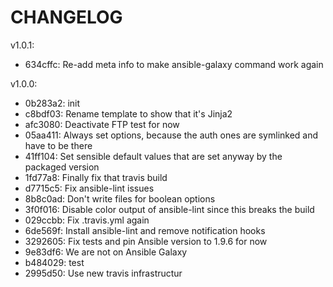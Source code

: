 CHANGELOG
=========

v1.0.1:

* 634cffc: Re-add meta info to make ansible-galaxy command work again

v1.0.0:

* 0b283a2: init
* c8bdf03: Rename template to show that it's Jinja2
* afc3080: Deactivate FTP test for now
* 05aa411: Always set options, because the auth ones are symlinked and have to be there
* 41ff104: Set sensible default values that are set anyway by the packaged version
* 1fd77a8: Finally fix that travis build
* d7715c5: Fix ansible-lint issues
* 8b8c0ad: Don't write files for boolean options
* 3f0f016: Disable color output of ansible-lint since this breaks the build
* 029ccbb: Fix .travis.yml again
* 6de569f: Install ansible-lint and remove notification hooks
* 3292605: Fix tests and pin Ansible version to 1.9.6 for now
* 9e83df6: We are not on Ansible Galaxy
* b484029: test
* 2995d50: Use new travis infrastructur

